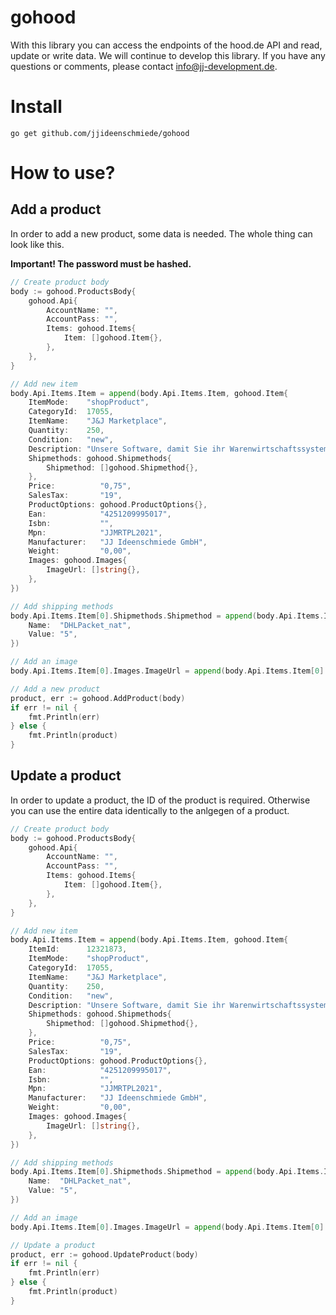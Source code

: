 # gohood

With this library you can access the endpoints of the hood.de API and read, update or write data. We will continue to develop this library. If you have any questions or comments, please contact info@jj-development.de.

# Install

```console
go get github.com/jjideenschmiede/gohood
```

# How to use?

## Add a product

In order to add a new product, some data is needed. The whole thing can look like this.

**Important! The password must be hashed.**

```go
// Create product body
body := gohood.ProductsBody{
    gohood.Api{
        AccountName: "",
        AccountPass: "",
        Items: gohood.Items{
            Item: []gohood.Item{},
        },
    },
}

// Add new item
body.Api.Items.Item = append(body.Api.Items.Item, gohood.Item{
    ItemMode:    "shopProduct",
    CategoryId:  17055,
    ItemName:    "J&J Marketplace",
    Quantity:    250,
    Condition:   "new",
    Description: "Unsere Software, damit Sie ihr Warenwirtschaftssystem direkt mit einem Marktplatz verbinden können.",
    Shipmethods: gohood.Shipmethods{
        Shipmethod: []gohood.Shipmethod{},
    },
    Price:          "0,75",
    SalesTax:       "19",
    ProductOptions: gohood.ProductOptions{},
    Ean:            "4251209995017",
    Isbn:           "",
    Mpn:            "JJMRTPL2021",
    Manufacturer:   "JJ Ideenschmiede GmbH",
    Weight:         "0,00",
    Images: gohood.Images{
        ImageUrl: []string{},
    },
})

// Add shipping methods
body.Api.Items.Item[0].Shipmethods.Shipmethod = append(body.Api.Items.Item[0].Shipmethods.Shipmethod, gohood.Shipmethod{
    Name:  "DHLPacket_nat",
    Value: "5",
})

// Add an image
body.Api.Items.Item[0].Images.ImageUrl = append(body.Api.Items.Item[0].Images.ImageUrl, "https://lh3.googleusercontent.com/glsgmb/AJtb4XCbjWmNDgametDQMVJo6Oh6Kok2GuoRs59ozCAQMmFl9G2f2PTq6PI0_9GZROeNzO0w13M5A91gArGZ6u-GGHsjPw=w304-h899-rw-no-sc0x00ffffff")

// Add a new product
product, err := gohood.AddProduct(body)
if err != nil {
    fmt.Println(err)
} else {
    fmt.Println(product)
}
```

## Update a product

In order to update a product, the ID of the product is required. Otherwise you can use the entire data identically to the anlgegen of a product.

```go
// Create product body
body := gohood.ProductsBody{
    gohood.Api{
        AccountName: "",
        AccountPass: "",
        Items: gohood.Items{
            Item: []gohood.Item{},
        },
    },
}

// Add new item
body.Api.Items.Item = append(body.Api.Items.Item, gohood.Item{
    ItemId:      12321873,
    ItemMode:    "shopProduct",
    CategoryId:  17055,
    ItemName:    "J&J Marketplace",
    Quantity:    250,
    Condition:   "new",
    Description: "Unsere Software, damit Sie ihr Warenwirtschaftssystem direkt mit einem Marktplatz verbinden können.",
    Shipmethods: gohood.Shipmethods{
        Shipmethod: []gohood.Shipmethod{},
    },
    Price:          "0,75",
    SalesTax:       "19",
    ProductOptions: gohood.ProductOptions{},
    Ean:            "4251209995017",
    Isbn:           "",
    Mpn:            "JJMRTPL2021",
    Manufacturer:   "JJ Ideenschmiede GmbH",
    Weight:         "0,00",
    Images: gohood.Images{
        ImageUrl: []string{},
    },
})

// Add shipping methods
body.Api.Items.Item[0].Shipmethods.Shipmethod = append(body.Api.Items.Item[0].Shipmethods.Shipmethod, gohood.Shipmethod{
    Name:  "DHLPacket_nat",
    Value: "5",
})

// Add an image
body.Api.Items.Item[0].Images.ImageUrl = append(body.Api.Items.Item[0].Images.ImageUrl, "https://lh3.googleusercontent.com/glsgmb/AJtb4XCbjWmNDgametDQMVJo6Oh6Kok2GuoRs59ozCAQMmFl9G2f2PTq6PI0_9GZROeNzO0w13M5A91gArGZ6u-GGHsjPw=w304-h899-rw-no-sc0x00ffffff")

// Update a product
product, err := gohood.UpdateProduct(body)
if err != nil {
    fmt.Println(err)
} else {
    fmt.Println(product)
}
```